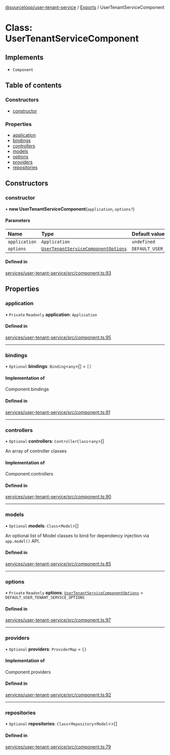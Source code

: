 [@sourceloop/user-tenant-service](../README.md) / [Exports](../modules.md) / UserTenantServiceComponent

# Class: UserTenantServiceComponent

## Implements

- `Component`

## Table of contents

### Constructors

- [constructor](UserTenantServiceComponent.md#constructor)

### Properties

- [application](UserTenantServiceComponent.md#application)
- [bindings](UserTenantServiceComponent.md#bindings)
- [controllers](UserTenantServiceComponent.md#controllers)
- [models](UserTenantServiceComponent.md#models)
- [options](UserTenantServiceComponent.md#options)
- [providers](UserTenantServiceComponent.md#providers)
- [repositories](UserTenantServiceComponent.md#repositories)

## Constructors

### constructor

• **new UserTenantServiceComponent**(`application`, `options?`)

#### Parameters

| Name | Type | Default value |
| :------ | :------ | :------ |
| `application` | `Application` | `undefined` |
| `options` | [`UserTenantServiceComponentOptions`](../interfaces/UserTenantServiceComponentOptions.md) | `DEFAULT_USER_TENANT_SERVICE_OPTIONS` |

#### Defined in

[services/user-tenant-service/src/component.ts:93](https://github.com/sourcefuse/loopback4-microservice-catalog/blob/089fc2dc0/services/user-tenant-service/src/component.ts#L93)

## Properties

### application

• `Private` `Readonly` **application**: `Application`

#### Defined in

[services/user-tenant-service/src/component.ts:95](https://github.com/sourcefuse/loopback4-microservice-catalog/blob/089fc2dc0/services/user-tenant-service/src/component.ts#L95)

___

### bindings

• `Optional` **bindings**: `Binding`<`any`\>[] = `[]`

#### Implementation of

Component.bindings

#### Defined in

[services/user-tenant-service/src/component.ts:91](https://github.com/sourcefuse/loopback4-microservice-catalog/blob/089fc2dc0/services/user-tenant-service/src/component.ts#L91)

___

### controllers

• `Optional` **controllers**: `ControllerClass`<`any`\>[]

An array of controller classes

#### Implementation of

Component.controllers

#### Defined in

[services/user-tenant-service/src/component.ts:90](https://github.com/sourcefuse/loopback4-microservice-catalog/blob/089fc2dc0/services/user-tenant-service/src/component.ts#L90)

___

### models

• `Optional` **models**: `Class`<`Model`\>[]

An optional list of Model classes to bind for dependency injection
via `app.model()` API.

#### Defined in

[services/user-tenant-service/src/component.ts:85](https://github.com/sourcefuse/loopback4-microservice-catalog/blob/089fc2dc0/services/user-tenant-service/src/component.ts#L85)

___

### options

• `Private` `Readonly` **options**: [`UserTenantServiceComponentOptions`](../interfaces/UserTenantServiceComponentOptions.md) = `DEFAULT_USER_TENANT_SERVICE_OPTIONS`

#### Defined in

[services/user-tenant-service/src/component.ts:97](https://github.com/sourcefuse/loopback4-microservice-catalog/blob/089fc2dc0/services/user-tenant-service/src/component.ts#L97)

___

### providers

• `Optional` **providers**: `ProviderMap` = `{}`

#### Implementation of

Component.providers

#### Defined in

[services/user-tenant-service/src/component.ts:92](https://github.com/sourcefuse/loopback4-microservice-catalog/blob/089fc2dc0/services/user-tenant-service/src/component.ts#L92)

___

### repositories

• `Optional` **repositories**: `Class`<`Repository`<`Model`\>\>[]

#### Defined in

[services/user-tenant-service/src/component.ts:79](https://github.com/sourcefuse/loopback4-microservice-catalog/blob/089fc2dc0/services/user-tenant-service/src/component.ts#L79)
